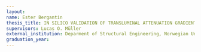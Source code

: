 ```yaml
---
layout:
name: Ester Bergantin
thesis_title: IN SILICO VALIDATION OF TRANSLUMINAL ATTENUATION GRADIENT-BASED FLOW DISTRIBUTION FOR MODEL-BASED FRACTIONAL FLOW RESERVE PREDICTION     
supervisors: Lucas O. Müller
external_institution: Deparment of Structural Engineering, Norwegian University of Science and Technology, Trondheim (Norway)
graduation_year: 
---
```


